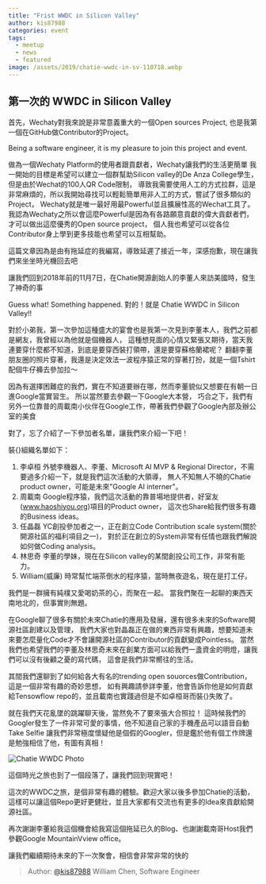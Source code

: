 ```yaml
---
title: "Frist WWDC in Silicon Valley"
author: kis87988
categories: event
tags:
  - meetup
  - news
  - featured
image: /assets/2019/chatie-wwdc-in-sv-110718.webp
---
```


## 第一次的  WWDC in Silicon Valley

首先，Wechaty對我來說是非常意義重大的一個Open sources Project, 也是我第一個在GitHub做Contributor的Project。

Being a software engineer, it is my pleasure to join this project and event.

做為一個Wechaty Platform的使用者跟貢獻者，Wechaty讓我們的生活更簡單
我一開始的目標是希望可以建立一個群幫助Silicon valley的De Anza College學生，但是由於Wechat的100人QR Code限制，
導致我需要使用人工的方式拉群，這是非常麻煩的，所以我開始尋找可以輕鬆簡單用非人工的方式，嘗試了很多類似的Project，
Wechaty就是唯一最好用最Powerful並且擴展性高的Wechat工具了。
我認為Wechaty之所以會這麼Powerful是因為有各路願意貢獻的偉大貢獻者們，才可以做出這麼優秀的Open source project，
個人我也希望可以從各位Contributor身上學到更多技能也希望可以互相幫助。

這篇文章因為是由有拖延症的我編寫，導致延遲了接近一年，深感抱歉，現在讓我們來坐坐時光機回去吧

讓我們回到2018年前的11月7日，在Chatie開源創始人的李董人來訪美國時，發生了神奇的事

Guess what! Something happened. 對的！就是 Chatie WWDC in Silicon Valley!!

對於小弟我，第一次參加這種盛大的宴會也是我第一次見到李董本人，我們之前都是網友，我曾經以為他就是個機器人，
這種想見面的心情又緊張又期待，當天我連要穿什麼都不知道，到底是要穿西裝打領帶，還是要穿蘇格蘭裙呢？
翻翻李董朋友圈的照片穿著，我還是決定效法一波程序猿正常的穿著打扮，就是一個Tshirt配個牛仔褲去參加拉～

因為有選擇困難症的我們，實在不知道要辦在哪，然而李董貌似又想要在有朝一日進Google當實習生。
所以當然要去參觀一下Google大本營，
巧合之下，我們有另外一位靠普的周載南小伙伴在Google工作，帶著我們參觀了Google內部及辦公室的美食

對了，忘了介紹了一下參加者名單，讓我們來介紹一下吧！

裝{}組織名單如下：

1. 李卓桓
   外號李機器人、李董、Microsoft AI MVP & Regional Director，不需要過多介紹一下，就是我們這次活動的大領導，
   無人不知無人不曉的Chatie product owner，可能是未來"Google AI interner"。
2. 周載南
   Google程序猿，我們這次活動的靠普場地提供者，好室友(www.haoshiyou.org)項目的Product owner，
   這次也Share給我們很多有趣的Business ideas。
3. 任晶磊
   YC創投參加者之一，正在創立Code Contribution scale system(關於開源社區的福利項目之一)，
   對於正在創立的System非常有任情也跟我們解說如何做Coding analysis。
4. 林思奇
   李董的學妹，現在在Silicon valley的某間創投公司工作，非常有能力。
5. William(威廉)
   時常幫忙端茶倒水的程序猿，當時無夜遊名，現在是打工仔。

我們是一群擁有純樸又愛喝奶茶的心，而聚在一起。
當我們聚在一起聊的東西天南地北的，但事實則無題。

在Google聊了很多有關於未來Chatie的應用及發展，還有很多未來的Software開源社區創建以及管理，
我們大家也對晶磊正在做的東西非常有興趣，想要知道未來要怎麼量化Code才不會讓開源社區的Contributor的貢獻變成Pointless。
當然我們也希望我們的李董及林思奇未來在創業方面可以給我們一盞資金的明燈，讓我們可以沒有後顧之憂的寫代碼，
這會是我們非常嚮往的生活。

其間我們還聊到了如何給各大有名的trending open souorces做Contribution，這是一個非常有趣的奇妙思想，
如有興趣請參詳李董，他會告訴你他是如何貢獻給Tensowflow repo的，並且載南也實踐過但是不如卓桓哥而裝{}失敗了。

就在我們天花亂墜的跳躍聊天後，當然免不了要來張大合照拉！
這時候我們的Googler發生了一件非常可愛的事情，他不知道自己家的手機產品可以語音自動Take Selfie
讓我們非常極度懷疑他是個假的Googler，但是鑑於他有個工作牌還是勉強相信了他，有圖有真相！

![Chatie WWDC Photo][meetup-photo]

這個時光之旅也到了一個段落了，讓我們回到現實吧！

這次的WWDC之旅，是個非常有趣的體驗。歡迎大家以後多參加Chatie的活動，
這樣可以讓這個Repo更好更健壯，並且大家都有交流也有更多的Idea來貢獻給開源社區。

再次謝謝李董給我這個機會給我寫這個拖延已久的Blog、也謝謝載南哥Host我們參觀Google MountainVview office。

讓我們繼續期待未來的下一次聚會，相信會非常非常的快的

[meetup-photo]: /assets/2019/chatie-wwdc-in-sv-110718.webp

> Author: [@kis87988](https://github.com/kis87988) William Chen, Software Engineer
